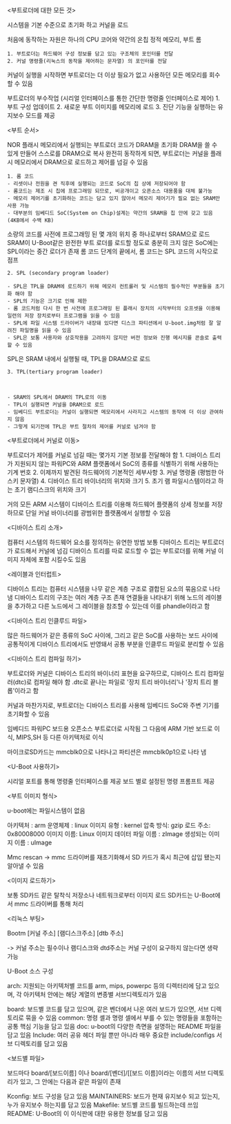 <부트로더에 대한 모든 것>

시스템을 기본 수준으로 초기화 하고 커널을 로드

처음에 동작하는 자원은 하나의 CPU 코어와 약간의 온칩 정적 메모리, 부트 롬

	1. 부트로더는 하드웨어 구성 정보를 담고 있는 구조체의 포인터를 전달
	2. 커널 명령줄(리눅스의 동작을 제어하는 문자열) 의 포인터를 전달

커널이 실행을 시작하면 부트로더는 더 이상 필요가 없고 사용하던 모든 메모리를 회수할 수 있음

부트로더의 부수작업 (시리얼 인터페이스를 통한 간단한 명령줄 인터페이스로 제어)
	1. 부트 구성 업데이트
	2. 새로운 부트 이미지를 메모리에 로드
	3. 진단 기능을 실행하는 유지보수 모드를 제공

<부트 순서> 

			

				

NOR 플래시 메모리에서 실행되는 부트로더 코드가 DRAM을 초기화
DRAM을 쓸 수 있게 만들어 스스로를 DRAM으로 복사 
완전히 동작하게 되면, 부트로더는 커널을 플래시 메모리에서 DRAM으로 로드하고 제어를 넘길 수 있음

	1. 롬 코드
	- 리셋이나 전원을 켠 직후에 실행되는 코드로 SoC의 칩 상에 저장되어야 함
	- 롬코드는 제조 시 칩에 프로그래밍 되므로, 비공개이고 오픈소스 대용품을 대체 불가능
	- 메모리 제어기를 초기화하는 코드는 담고 있지 않아서 메모리 제어기가 필요 없는 SRAM만 사용 가능
	- 대부분의 임베디드 SoC(System on Chip)설계는 약간의 SRAM을 칩 안에 갖고 있음 (4KB에서 수백 KB)
	
				
   

소량의 코드를 사전에 프로그래밍 된 몇 개의 위치 중 하나로부터 SRAM으로 로드
SRAM이 U-Boot같은 완전한 부트 로더를 로드할 정도로 충분히 크지 않은 SoC에는 SPL이라는 중간 로더가 존재
롬 코드 단계의 끝에서, 롬 코드는 SPL 코드의 시작으로 점프

	2. SPL (secondary program loader)
	
	- SPL은 TPL을 DRAM에 로드하기 위해 메모리 컨트롤러 및 시스템의 필수적인 부분들을 초기화 해야 함
	- SPL의 기능은 크기로 인해 제한
	- 롬 코드처럼 다시 한 번 사전에 프로그래밍 된 플래시 장치의 시작부터의 오프셋을 이용해 일련의 저장 장치로부터 프로그램을 읽을 수 있음
	- SPL에 파일 시스템 드라이버가 내장돼 있다면 디스크 파티션에서 U-boot.img처럼 잘 알려진 파일명을 읽을 수 있음
	- SPL은 보통 사용자와 상호작용을 고려하지 않지만 버전 정보와 진행 메시지를 콘솔로 출력할 수 있음
	
				

SPL은 SRAM 내에서 실행될 때, TPL을 DRAM으로 로드

	3. TPL(tertiary program loader)
	
				

	- SRAM의 SPL에서 DRAM의 TPL로의 이동
	- TPL이 실행되면 커널을 DRAM으로 로드
	- 임베디드 부트로더는 커널이 실행되면 메모리에서 사라지고 시스템의 동작에 더 이상 관여하지 않음
	- 그렇게 되기전에 TPL은 부트 절차의 제어를 커널로 넘겨야 함


<부트로더에서 커널로 이동>

부트로더가 제어를 커널로 넘길 때는 몇가지 기본 정보를 전달해야 함
	1. 디바이스 트리가 지원되지 않는 파워PC와 ARM 플랫폼에서 SoC의 종류를 식별하기 위해 사용하는 기계 번호
	2. 이제까지 발견된 하드웨어의 기본적인 세부사항
	3. 커널 명령줄 (평범한 아스키 문자열)
	4. 디바이스 트리 바이너리의 위치와 크기
	5. 초기 램 파일시스템이라고 하는 초기 램디스크의 위치와 크기

거의 모든 ARM 시스템이 디바이스 트리를 이용해 하드웨어 플랫폼의 상세 정보를 저장하므로 단일 커널 바이너리를 광범위한 플랫폼에서 실행할 수 있음

<디바이스 트리 소개>

컴퓨터 시스템의 하드웨어 요소를 정의하는 유연한 방법
보통 디바이스 트리는 부트로더가 로드해서 커널에 넘김 
디바이스 트리를 따로 로드할 수 없는 부트로더를 위해 커널 이미지 자체에 포함 시킬수도 있음

<레이블과 인터럽트>

디바이스 트리는 컴퓨터 시스템을 나무 같은 계층 구조로 결합된 요소의 묶음으로 나타냄
디바이스 트리의 구조는 여러 계층 구조 존재
연결들을 나타내기 위해 노드의 레이블을 추가하고 다른 노드에서 그 레이블을 참조할 수 있는데 이를 phandle이라고 함

<디바이스 트리 인클루드 파일>

많은 하드웨어가 같은 종류의 SoC 사이에, 그리고 같은 SoC를 사용하는 보드 사이에 공통적이게 디바이스 트리에서도 반영돼서 공통 부분을 인클루드 파일로 분리할 수 있음


<디바이스 트리 컴파일 하기>

부트로더와 커널은 디바이스 트리의 바이너리 표현을 요구하므로, 디바이스 트리 컴파일러(dtc)로 컴파일 해야 함
.dtc로 끝나는 파일로 '장치 트리 바이너리'나 '장치 트리 블롭'이라고 함

커널과 마찬가지로, 부트로더는 디바이스 트리를 사용해 임베디드 SoC와 주변 기기를 초기화할 수 있음

<U-Boot>

임베디드 파워PC 보드용 오픈소스 부트로더로 시작됨
그 다음에 ARM 기반 보드로 이식, MIPS,SH 등 다른 아키텍처로 이식



마이크로SD카드는 mmcblk0으로 나타나고 파티션은 mmcblk0p1으로 나타 냄


<U-Boot 사용하기>

시리얼 포트를 통해 명령줄 인터페이스를 제공
보드 별로 설정된 명령 프롬프트 제공

<부트 이미지 형식>

u-boot에는 파일시스템이 없음


		
		
아키텍처 : arm
운영체제 : linux
이미지 유형 : kernel
압축 방식: gzip
로드 주소: 0x80008000
이미지 이름: Linux
이미지 데이터 파일 이름 : zImage
생성되는 이미지 이름 : uImage 

Mmc rescan -> mmc 드라이버를 재초기화해서 SD 카드가 혹시 최근에 삽입 됐는지 알아낼 수 있음

<이미지 로드하기>

보통 SD카드 같은 탈착식 저장소나 네트워크로부터 이미지 로드
SD카드는 U-Boot에서 mmc 드라이버를 통해 처리


<리눅스 부팅>

Bootm [커널 주소] [램디스크주소] [dtb 주소] 

-> 커널 주소는 필수이나 램디스크와 dtd주소는 커널 구성이 요구하지 않는다면 생략 가능

U-Boot  소스 구성

arch: 지원되는 아키텍처별 코드를 arm, mips, powerpc 등의 디렉터리에 담고 있으며, 각 아키텍처 안에는 해당 계열의 변종별 서브디렉토리가 있음

board: 보드별 코드를 담고 있으며, 같은 벤더에서 나온 여러 보드가 있으면, 서브 디렉토리로 묶을 수 있음
common: 명령 셸과 명령 셀에서 부를 수 있는 명령들을 포함하는 공통 핵심 기능을 담고 있음
doc: u-boot의 다양한 측면을 설명하는 README 파일을 담고 있음
Include: 여러 공유 헤더 파일 뿐만 아니라 매우 중요한 include/configs 서브 디렉토리를 담고 있음   



<보드별 파일>

보드마다 board/[보드이름] 이나 board/[벤더]/[[보드 이름]이라는 이름의 서브 디렉토리가 있고, 그 안에는 다음과 같은 파일이 존재

Kconfig: 보드 구성을 담고 있음
MAINTAINERS: 보드가 현재 유지보수 되고 있는지, 누가 유지보수 하는지를 담고 있음
Makefile: 보드별 코드를 빌드하는데 쓰임
README: U-Boot의 이 이식판에 대한 유용한 정보를 담고 있음
